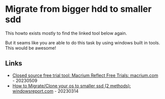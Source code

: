 # Migrate from bigger hdd to smaller sdd

This howto exists mostly to find the linked tool below again.

But it seams like you are able to do this task by using windows built in tools. This would be awesome!

## Links

* [Closed source free trial tool: Macrium Reflect Free Trials: macrium.com](https://www.macrium.com/reflectfree) - 20230509
* [How to Migrate/Clone your os to  smaller ssd (2 methods): windowsreport.com](https://windowsreport.com/migrate-os-to-smaller-ssd/) - 20230314

